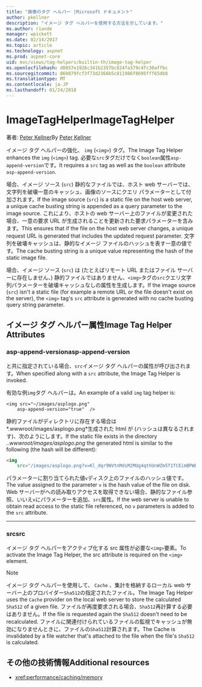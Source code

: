 ```yaml
---
title: "画像のタグ ヘルパー |Microsoft ドキュメント"
author: pkellner
description: "イメージ タグ ヘルパーを使用する方法を示しています。"
ms.author: riande
manager: wpickett
ms.date: 02/14/2017
ms.topic: article
ms.technology: aspnet
ms.prod: aspnet-core
uid: mvc/views/tag-helpers/builtin-th/image-tag-helper
ms.openlocfilehash: d0857e1926c341b2357bc824fa379c4fc30affbc
ms.sourcegitcommit: 060879fcf3f73d2366b5c811986f8695fff65db8
ms.translationtype: MT
ms.contentlocale: ja-JP
ms.lasthandoff: 01/24/2018
---
```

# <a name="imagetaghelper"></a><span data-ttu-id="b404b-103">ImageTagHelper</span><span class="sxs-lookup"><span data-stu-id="b404b-103">ImageTagHelper</span></span>

<span data-ttu-id="b404b-104">著者: [Peter Kellner](http://peterkellner.net)</span><span class="sxs-lookup"><span data-stu-id="b404b-104">By [Peter Kellner](http://peterkellner.net)</span></span> 

<span data-ttu-id="b404b-105">イメージ タグ ヘルパーの強化、 `img` (`<img>`) タグ。</span><span class="sxs-lookup"><span data-stu-id="b404b-105">The Image Tag Helper enhances the `img` (`<img>`) tag.</span></span> <span data-ttu-id="b404b-106">必要な`src`タグだけでなく`boolean`属性`asp-append-version`です。</span><span class="sxs-lookup"><span data-stu-id="b404b-106">It requires a `src` tag as well as the `boolean` attribute `asp-append-version`.</span></span>

<span data-ttu-id="b404b-107">場合、イメージ ソース (`src`) 静的なファイルでは、ホスト web サーバーでは、文字列を破壊一意のキャッシュ、画像のソースにクエリ パラメーターとして付加されます。</span><span class="sxs-lookup"><span data-stu-id="b404b-107">If the image source (`src`) is a static file on the host web server, a unique cache busting string is appended as a query parameter to the image source.</span></span> <span data-ttu-id="b404b-108">これにより、ホストの web サーバー上のファイルが変更された場合、一意の要求 URL が生成されることを更新された要求パラメーターを含みます。</span><span class="sxs-lookup"><span data-stu-id="b404b-108">This ensures that if the file on the host web server changes, a unique request URL is generated that includes the updated request parameter.</span></span> <span data-ttu-id="b404b-109">文字列を破壊キャッシュは、静的なイメージ ファイルのハッシュを表す一意の値です。</span><span class="sxs-lookup"><span data-stu-id="b404b-109">The cache busting string is a unique value representing the hash of the static image file.</span></span>

<span data-ttu-id="b404b-110">場合、イメージ ソース (`src`) は (たとえばリモート URL またはファイル サーバーに存在しません、) 静的ファイルではありません、`<img>`タグの`src`クエリ文字列パラメーターを破壊キャッシュなしの属性を生成します。</span><span class="sxs-lookup"><span data-stu-id="b404b-110">If the image source (`src`) isn't a static file (for example a remote URL or the file doesn't exist on the server), the `<img>` tag's `src` attribute is generated with no cache busting query string parameter.</span></span>

## <a name="image-tag-helper-attributes"></a><span data-ttu-id="b404b-111">イメージ タグ ヘルパー属性</span><span class="sxs-lookup"><span data-stu-id="b404b-111">Image Tag Helper Attributes</span></span>


### <a name="asp-append-version"></a><span data-ttu-id="b404b-112">asp-append-version</span><span class="sxs-lookup"><span data-stu-id="b404b-112">asp-append-version</span></span>

<span data-ttu-id="b404b-113">と共に指定されている場合、`src`イメージ タグ ヘルパーの属性が呼び出されます。</span><span class="sxs-lookup"><span data-stu-id="b404b-113">When specified along with a `src` attribute, the Image Tag Helper is invoked.</span></span>

<span data-ttu-id="b404b-114">有効な例`img`タグ ヘルパーは。</span><span class="sxs-lookup"><span data-stu-id="b404b-114">An example of a valid `img` tag helper is:</span></span>

```cshtml
<img src="~/images/asplogo.png" 
    asp-append-version="true"  />
```

<span data-ttu-id="b404b-115">静的ファイルがディレクトリに存在する場合は*.wwwroot/images/asplogo.png*生成された html が (ハッシュは異なるされます)、次のようにします。</span><span class="sxs-lookup"><span data-stu-id="b404b-115">If the static file exists in the directory *..wwwroot/images/asplogo.png* the generated html is similar to the following (the hash will be different):</span></span>

```html
<img 
    src="/images/asplogo.png?v=Kl_dqr9NVtnMdsM2MUg4qthUnWZm5T1fCEimBPWDNgM"/>
```

<span data-ttu-id="b404b-116">パラメーターに割り当てられた値`v`ディスク上のファイルのハッシュ値です。</span><span class="sxs-lookup"><span data-stu-id="b404b-116">The value assigned to the parameter `v` is the hash value of the file on disk.</span></span> <span data-ttu-id="b404b-117">Web サーバーがへの読み取りアクセスを取得できない場合、静的なファイル参照、いいえ`v`にパラメーターを追加、`src`属性。</span><span class="sxs-lookup"><span data-stu-id="b404b-117">If the web server is unable to obtain read access to the static file referenced,  no `v` parameters is added to the `src` attribute.</span></span>

- - -

### <a name="src"></a><span data-ttu-id="b404b-118">src</span><span class="sxs-lookup"><span data-stu-id="b404b-118">src</span></span>

<span data-ttu-id="b404b-119">イメージ タグ ヘルパーをアクティブ化する src 属性が必要な`<img>`要素。</span><span class="sxs-lookup"><span data-stu-id="b404b-119">To activate the Image Tag Helper, the src attribute is required on the `<img>` element.</span></span> 

> [!NOTE]
> <span data-ttu-id="b404b-120">イメージ タグ ヘルパーを使用して、 `Cache` 、集計を格納するローカル web サーバー上のプロバイダー`Sha512`の指定されたファイル。</span><span class="sxs-lookup"><span data-stu-id="b404b-120">The Image Tag Helper uses the `Cache` provider on the local web server to store the calculated `Sha512` of a given file.</span></span> <span data-ttu-id="b404b-121">ファイルが再度要求される場合、`Sha512`再計算する必要はありません。</span><span class="sxs-lookup"><span data-stu-id="b404b-121">If the file is requested again the `Sha512` doesn't need to be recalculated.</span></span> <span data-ttu-id="b404b-122">ファイルに関連付けられているファイルの監視でキャッシュが無効になりませんときに、ファイルの`Sha512`計算されます。</span><span class="sxs-lookup"><span data-stu-id="b404b-122">The Cache is invalidated by a file watcher that's attached to the file when the file's `Sha512` is calculated.</span></span>

## <a name="additional-resources"></a><span data-ttu-id="b404b-123">その他の技術情報</span><span class="sxs-lookup"><span data-stu-id="b404b-123">Additional resources</span></span>

* <xref:performance/caching/memory>
